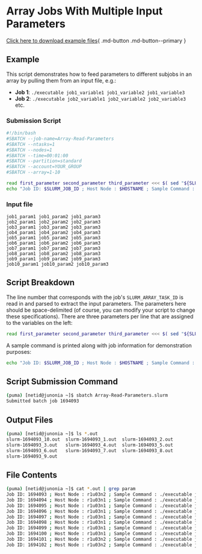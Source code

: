 # Array Jobs With Multiple Input Parameters
[Click here to download example files](files/Array-Read-Parameters.tar.gz){ .md-button .md-button--primary }


## Example

This script demonstrates how to feed parameters to different subjobs in an array by pulling them from an input file, e.g.:

* **Job 1**: ```./executable job1_variable1 job1_variable2 job1_variable3```
* **Job 2**: ```./executable job2_variable1 job2_variable2 job2_variable3```
etc.


### Submission Script

```bash
#!/bin/bash
#SBATCH --job-name=Array-Read-Parameters
#SBATCH --ntasks=1
#SBATCH --nodes=1             
#SBATCH --time=00:01:00   
#SBATCH --partition=standard
#SBATCH --account=YOUR_GROUP
#SBATCH --array=1-10

read first_parameter second_parameter third_parameter <<< $( sed "${SLURM_ARRAY_TASK_ID}q;d" InputParameters )
echo "Job ID: $SLURM_JOB_ID ; Host Node : $HOSTNAME ; Sample Command : ./executable $first_parameter $second_parameter $third_parameter"
```

### Input file
```text
job1_param1 job1_param2 job1_param3
job2_param1 job2_param2 job2_param3
job3_param1 job3_param2 job3_param3
job4_param1 job4_param2 job4_param3
job5_param1 job5_param2 job5_param3
job6_param1 job6_param2 job6_param3
job7_param1 job7_param2 job7_param3
job8_param1 job8_param2 job8_param3
job9_param1 job9_param2 job9_param3
job10_param1 job10_param2 job10_param3
```

## Script Breakdown
The line number that corresponds with the job's ```SLURM_ARRAY_TASK_ID``` is read in and parsed to extract the input parameters. The parameters here should be space-delimited (of course, you can modify your script to change these specifications). There are three parameters per line that are assigned to the variables on the left:

```bash
read first_parameter second_parameter third_parameter <<< $( sed "${SLURM_ARRAY_TASK_ID}q;d" InputParameters )
```

A sample command is printed along with job information for demonstration purposes:

```bash
echo "Job ID: $SLURM_JOB_ID ; Host Node : $HOSTNAME ; Sample Command : ./executable $first_parameter $second_parameter $third_parameter"
```

## Script Submission Command

```bash
(puma) [netid@junonia ~]$ sbatch Array-Read-Parameters.slurm 
Submitted batch job 1694093
```

## Output Files

```bash
(puma) [netid@junonia ~]$ ls *.out
slurm-1694093_10.out  slurm-1694093_1.out  slurm-1694093_2.out
slurm-1694093_3.out   slurm-1694093_4.out  slurm-1694093_5.out
slurm-1694093_6.out   slurm-1694093_7.out  slurm-1694093_8.out
slurm-1694093_9.out
```

## File Contents

```bash
(puma) [netid@junonia ~]$ cat *.out | grep param
Job ID: 1694093 ; Host Node : r1u03n2 ; Sample Command : ./executable job10_param1 job10_param2 job10_param3
Job ID: 1694094 ; Host Node : r1u03n1 ; Sample Command : ./executable job1_param1 job1_param2 job1_param3
Job ID: 1694095 ; Host Node : r1u03n1 ; Sample Command : ./executable job2_param1 job2_param2 job2_param3
Job ID: 1694096 ; Host Node : r1u03n1 ; Sample Command : ./executable job3_param1 job3_param2 job3_param3
Job ID: 1694097 ; Host Node : r1u03n1 ; Sample Command : ./executable job4_param1 job4_param2 job4_param3
Job ID: 1694098 ; Host Node : r1u03n1 ; Sample Command : ./executable job5_param1 job5_param2 job5_param3
Job ID: 1694099 ; Host Node : r1u03n1 ; Sample Command : ./executable job6_param1 job6_param2 job6_param3
Job ID: 1694100 ; Host Node : r1u03n1 ; Sample Command : ./executable job7_param1 job7_param2 job7_param3
Job ID: 1694101 ; Host Node : r1u03n2 ; Sample Command : ./executable job8_param1 job8_param2 job8_param3
Job ID: 1694102 ; Host Node : r1u03n2 ; Sample Command : ./executable job9_param1 job9_param2 job9_param3
```